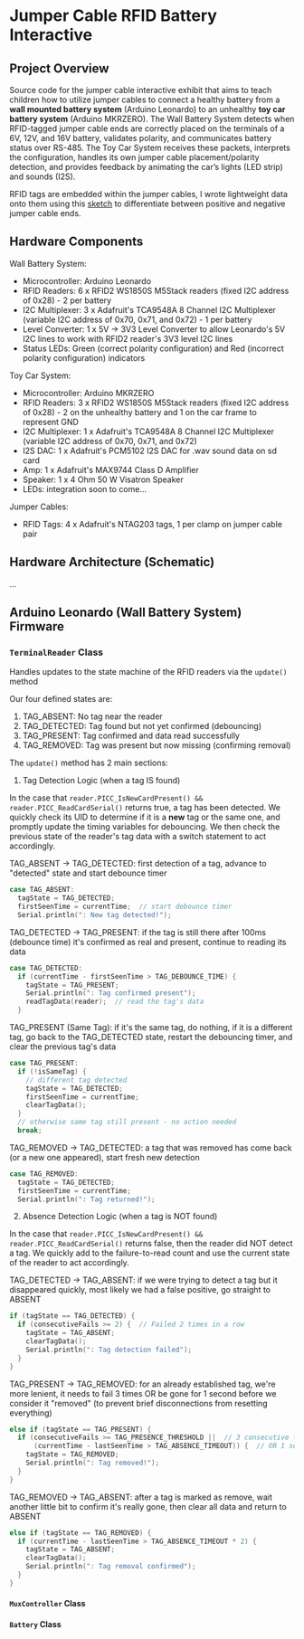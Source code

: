 # Jumper Cable RFID Battery Interactive

## Project Overview

Source code for the jumper cable interactive exhibit that aims to teach children how to utilize jumper cables to connect a healthy battery from a **wall mounted battery system** (Arduino Leonardo) to an unhealthy **toy car battery system** (Arduino MKRZERO). The Wall Battery System detects when RFID-tagged jumper cable ends are correctly placed on the terminals of a 6V, 12V, and 16V battery, validates polarity, and communicates battery status over RS-485. The Toy Car System receives these packets, interprets the configuration, handles its own jumper cable placement/polarity detection, and provides feedback by animating the car’s lights (LED strip) and sounds (I2S). 
 
RFID tags are embedded within the jumper cables, I wrote lightweight data onto them using this [sketch](https://github.com/iwonder77/rw-NTAG203-rfid-tag) to differentiate between positive and negative jumper cable ends. 

## Hardware Components

Wall Battery System:
-   Microcontroller: Arduino Leonardo
-   RFID Readers: 6 x RFID2 WS1850S M5Stack readers (fixed I2C address of 0x28) - 2 per battery
-   I2C Multiplexer: 3 x Adafruit's TCA9548A 8 Channel I2C Multiplexer (variable I2C address of 0x70, 0x71, and 0x72) - 1 per battery
-   Level Converter: 1 x 5V -> 3V3 Level Converter to allow Leonardo's 5V I2C lines to work with RFID2 reader's 3V3 level I2C lines
-   Status LEDs: Green (correct polarity configuration) and Red (incorrect polarity configuration) indicators

Toy Car System:
-   Microcontroller: Arduino MKRZERO
-   RFID Readers: 3 x RFID2 WS1850S M5Stack readers (fixed I2C address of 0x28) - 2 on the unhealthy battery and 1 on the car frame to represent GND
-   I2C Multiplexer: 1 x Adafruit's TCA9548A 8 Channel I2C Multiplexer (variable I2C address of 0x70, 0x71, and 0x72)
-   I2S DAC: 1 x Adafruit's PCM5102 I2S DAC for .wav sound data on sd card
-   Amp: 1 x Adafruit's MAX9744 Class D Amplifier 
-   Speaker: 1 x 4 Ohm 50 W Visatron Speaker
-   LEDs: integration soon to come...

Jumper Cables:
-   RFID Tags: 4 x Adafruit's NTAG203 tags, 1 per clamp on jumper cable pair

## Hardware Architecture (Schematic)

...

## Arduino Leonardo (Wall Battery System) Firmware

### **`TerminalReader`** Class

Handles updates to the state machine of the RFID readers via the `update()` method

Our four defined states are:
1. TAG_ABSENT: No tag near the reader
2. TAG_DETECTED: Tag found but not yet confirmed (debouncing)
3. TAG_PRESENT: Tag confirmed and data read successfully
4. TAG_REMOVED: Tag was present but now missing (confirming removal)

The `update()` method has 2 main sections:
1. Tag Detection Logic (when a tag IS found)

In the case that `reader.PICC_IsNewCardPresent() && reader.PICC_ReadCardSerial()` returns true, a tag has been detected. We quickly check its UID to determine if it is a **new** tag or the same one, and promptly update the timing variables for debouncing. We then check the previous state of the reader's tag data with a switch statement to act accordingly.

TAG_ABSENT -> TAG_DETECTED: first detection of a tag, advance to "detected" state and start debounce timer

```cpp
case TAG_ABSENT:
  tagState = TAG_DETECTED;
  firstSeenTime = currentTime;  // start debounce timer
  Serial.println(": New tag detected!");
```

TAG_DETECTED -> TAG_PRESENT: if the tag is still there after 100ms (debounce time) it's confirmed as real and present, continue to reading its data

```cpp
case TAG_DETECTED:
  if (currentTime - firstSeenTime > TAG_DEBOUNCE_TIME) {
    tagState = TAG_PRESENT;
    Serial.println(": Tag confirmed present");
    readTagData(reader);  // read the tag's data
  }
```
TAG_PRESENT (Same Tag): if it's the same tag, do nothing, if it is a different tag, go back to the TAG_DETECTED state, restart the debouncing timer, and clear the previous tag's data

```cpp
case TAG_PRESENT:
  if (!isSameTag) {
    // different tag detected
    tagState = TAG_DETECTED;
    firstSeenTime = currentTime;
    clearTagData();
  }
  // otherwise same tag still present - no action needed
  break;
```
TAG_REMOVED -> TAG_DETECTED: a tag that was removed has come back (or a new one appeared), start fresh new detection

```cpp
case TAG_REMOVED:
  tagState = TAG_DETECTED;
  firstSeenTime = currentTime;
  Serial.println(": Tag returned!");
```

2. Absence Detection Logic (when a tag is NOT found)

In the case that `reader.PICC_IsNewCardPresent() && reader.PICC_ReadCardSerial()` returns false, then the reader did NOT detect a tag. We quickly add to the failure-to-read count and use the current state of the reader to act accordingly.

TAG_DETECTED -> TAG_ABSENT: if we were trying to detect a tag but it disappeared quickly, most likely we had a false positive, go straight to ABSENT

```cpp
if (tagState == TAG_DETECTED) {
  if (consecutiveFails >= 2) {  // Failed 2 times in a row
    tagState = TAG_ABSENT;
    clearTagData();
    Serial.println(": Tag detection failed");
  }
}
```
TAG_PRESENT -> TAG_REMOVED: for an already established tag, we're more lenient, it needs to fail 3 times OR be gone for 1 second before we consider it "removed" (to prevent brief disconnections from resetting everything)

```cpp
else if (tagState == TAG_PRESENT) {
  if (consecutiveFails >= TAG_PRESENCE_THRESHOLD ||  // 3 consecutive fails
      (currentTime - lastSeenTime > TAG_ABSENCE_TIMEOUT)) {  // OR 1 second timeout
    tagState = TAG_REMOVED;
    Serial.println(": Tag removed!");
  }
}
```

TAG_REMOVED -> TAG_ABSENT: after a tag is marked as remove, wait another little bit to confirm it's really gone, then clear all data and return to ABSENT

```cpp
else if (tagState == TAG_REMOVED) {
  if (currentTime - lastSeenTime > TAG_ABSENCE_TIMEOUT * 2) {
    tagState = TAG_ABSENT;
    clearTagData();
    Serial.println(": Tag removal confirmed");
  }
}
```


#### **`MuxController`** Class
#### **`Battery`** Class
